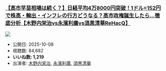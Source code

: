 ### [【高市早苗相場は続く？】日経平均4万8000円突破！1ドル=152円で株高・輸出・インフレの行方どうなる？高市政権誕生したら…徹底分析【木野内栄治vs永濱利廣vs須黒清華ReHacQ】](https://www.youtube.com/watch?v=-0iyBFcD47Q)
[![](https://img.youtube.com/vi/-0iyBFcD47Q/sddefault.jpg)](https://www.youtube.com/watch?v=-0iyBFcD47Q)
-   公開日: 2025-10-08
-   視聴数: 84,682
-   **いいね数: 1,219**
-   出演者: [木野内栄治](/rehacq_fan/people/木野内栄治 "wikilink"), [永濱利廣](/rehacq_fan/people/永濱利廣 "wikilink"), [須黒清華](/rehacq_fan/people/須黒清華 "wikilink")
